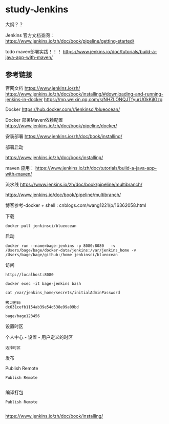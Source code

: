 # study-Jenkins

大纲？？

Jenkins 官方文档查阅： https://www.jenkins.io/zh/doc/book/pipeline/getting-started/

todo maven部署实践！！！ https://www.jenkins.io/doc/tutorials/build-a-java-app-with-maven/

## 参考链接

官网文档 https://www.jenkins.io/zh/
https://www.jenkins.io/zh/doc/book/installing/#downloading-and-running-jenkins-in-docker
https://mp.weixin.qq.com/s/NHZLONQJTfyurUGkKjlGzg

Docker https://hub.docker.com/r/jenkinsci/blueocean/

Docker 部署Maven依赖配置 https://www.jenkins.io/zh/doc/book/pipeline/docker/

安装部署 https://www.jenkins.io/zh/doc/book/installing/

部署启动

https://www.jenkins.io/zh/doc/book/installing/

maven 应用： https://www.jenkins.io/zh/doc/tutorials/build-a-java-app-with-maven/

流水线 https://www.jenkins.io/zh/doc/book/pipeline/multibranch/

https://www.jenkins.io/doc/book/pipeline/multibranch/



博客参考-docker + shell : cnblogs.com/wang1221/p/16362058.html



下载

```
docker pull jenkinsci/blueocean

```

启动

```
docker run --name=bage-jenkins -p 8080:8080   -v /Users/bage/bage/docker-data/jenkins:/var/jenkins_home -v /Users/bage/bage/github:/home jenkinsci/blueocean

```



访问

```
http://localhost:8080

docker exec -it bage-jenkins bash

cat /var/jenkins_home/secrets/initialAdminPassword

拷贝密码
dc631cefb1154ab39e54d538e99a09bd

bage/bage123456

```



设置时区

个人中心 - 设置 - 用户定义的时区

```
选择时区

```





发布

Publish Remote

```
Publish Remote


```





编译打包



```
Publish Remote


```





https://www.jenkins.io/zh/doc/book/installing/